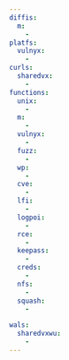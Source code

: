 ```yaml
---
diffis:
  m:
    -
platfs:
  vulnyx:
    -
curls:
  sharedvx:
    -
functions:
  unix:
    -
  m:
    -
  vulnyx:
    -
  fuzz:
    -
  wp:
    -
  cve:
    -
  lfi:
    -
  logpoi:
    -
  rce:
    -
  keepass:
    -
  creds:
    -
  nfs:
    -
  squash:
    -

wals:
  sharedvxwu:
    -
---
```

